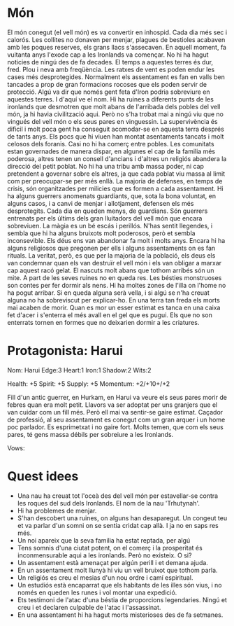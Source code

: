 # Món

El món conegut (el vell món) es va convertir en inhospid. Cada dia més sec i calorós. Les collites no donaven per menjar, plagues de bestioles acabaven amb les poques reserves, els grans llacs s'assecaven. En aquell moment, fa vuitanta anys l'exode cap a les Ironlands va començar. No hi ha hagut noticies de ningú des de fa decades. 
El temps a aquestes terres és dur, fred. Plou i neva amb freqüència. Les ratxes de vent es poden endur les cases més desprotegides. Normalment els assentament es fan en valls ben tancades a prop de gran formacions rocoses que els poden servir de protecció. Algú va dir que només gent feta d'Iron podria sobreviure en aquestes terres. I d'aquí ve el nom.
Hi ha ruines a diferents punts de les ironlands que desmotren que molt abans de l'arribada dels pobles del vell món, ja hi havia civilització aqui. Però no s'ha trobat mai a ningú viu que no vingués del vell món o els seus pares en vinguessin.
La supervivència és dificil i molt poca gent ha conseguit acomodar-se en aquesta terra després de tants anys. Els pocs que hi viuen han montat asentaments tancats i molt celosos dels foranis. Casi no hi ha comerç entre pobles.
Les comunitats estan governades de manera dispar, en algunes el cap de la familia més poderosa, altres tenen un consell d'ancians i d'altres un religiós abandera la direcció del petit poblat. No hi ha una tribu amb massa poder, ni cap pretendent a governar sobre els altres, ja que cada poblat viu massa al limit com per preocupar-se per més enllà.
La majoria de defenses, en temps de crisis, són organitzades per milicies que es formen a cada assentament. Hi ha alguns guerrers anomenats guardiants, que, sota la bona voluntat, en alguns casos, i a canvi de menjar i allotjament, defensen els més desprotegits. Cada dia en queden menys, de guardians. Són guerrers entrenats per els últims dels gran lluitadors del vell món que encara sobreviuen.
La màgia es un bé escás i perillós. N'has sentit llegendes, i sembla que hi ha alguns bruixots molt poderosos, però et sembla inconsevible.
Els déus ens van abandonar fa molt i molts anys. Encara hi ha alguns religiosos que pregonen per ells i alguns assentaments on es fan rituals. La veritat, però, es que per la majoria de la població, els deus els van condemnar quan els van destruïr el vell món i els van obligar a marxar cap aquest racó gelat.
El nascuts molt abans que tothom arribés són un mite. A part de les seves ruines no en queda res.
Les bésties monstruoses son contes per fer dormir als nens. Hi ha moltes zones de l'illa on l'home no ha pogut arribar. Si en queda alguna serà vella, i si algú se n'ha creuat alguna no ha sobreviscut per explicar-ho.
En una terra tan freda els morts mai acaben de morir. Quan es mor un esser estimat es tanca en una caixa fet d'acer i s'enterra el més avall en el gel que es pugui. Els que no son enterrats tornen en formes que no deixarien dormir a les criatures.

# Protagonista: Harui

Nom: Harui
Edge:3
Heart:1
Iron:1
Shadow:2
Wits:2

Health: +5
Spirit: +5
Supply: +5
Momentum: +2/+10+/+2


Fill d'un antic guerrer, en Hurkam, en Harui va veure els seus pares morir de febres quan era molt petit. Llavors va ser adoptat per uns granjers que el van cuidar com un fill més. Però ell mai va sentir-se gaire estimat. Caçador de professió, al seu assentament es conegut com un gran arquer i un home poc parlador. Es esprimetxat i no gaire fort. Molts temen, que com els seus pares, té gens massa débils per sobreiure a les Ironlands.

Vows:



# Quest idees
- Una nau ha creuat tot l'oceà des del vell món per estavellar-se contra les roques del sud dels Ironlands. El nom de la nau 'Trhutynah'.
- Hi ha problemes de menjar.
- S'han descobert una ruines, on alguns han desaparegut. Un congeut teu et va parlar d'un somni on se sentia cridat cap allà. I ja no en saps res més.
- Un noi apareix que la seva familia ha estat reptada, per algú
- Tens somnis d'una ciutat potent, on el comerç i la prosperitat és inconmensurable aqui a les ironlands. Però no existeix. O si?
- Un assentament està amenaçat per algún perill i et demana ajuda.
- En un assentament molt llunyà hi viu un vell bruixot que tothom parla.
- Un religiós es creu el mesias d'un nou ordre i camí espiritual.
- Un estudiós està encaparrat que els habitants de les illes són vius, i no només en queden les runes i vol montar una expedició.
- Ets testimoni de l'atac d'una béstia de proporcions legendaries. Ningú et creu i et declaren culpable de l'atac i l'assassinat.
- En una assentament hi ha hagut morts misterioses des de fa setmanes.
